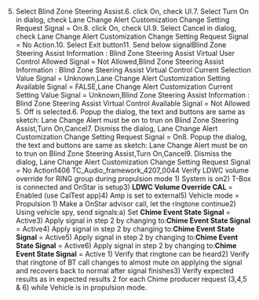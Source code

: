 5. Select Blind Zone Steering Assist.6. click On, check UI.7. Select Turn On in dialog, check Lane Change Alert Customization Change Setting Request Signal = On.8. click On, check UI.9. Select Cancel in dialog, check Lane Change Alert Customization Change Setting Request Signal = No Action.10. Select Exit button11. Send below signalBlind Zone Steering Assist Information : Blind Zone Steering Assist Virtual User Control Allowed Signal = Not Allowed,Blind Zone Steering Assist Information : Blind Zone Steering Assist Virtual Control Current Selection Value Signal = Unknown,Lane Change Alert Customization Setting Available Signal = FALSE,Lane Change Alert Customization Current Setting Value Signal = Unknown,Blind Zone Steering Assist Information : Blind Zone Steering Assist Virtual Control Available Signal = Not Allowed 5. Off is selected.6. Popup the dialog, the text and buttons are same as sketch: Lane Change Alert must be on to trun on Blind Zone Steering Assist,Turn On,Cancel7. Dismiss the dialog, Lane Change Alert Customization Change Setting Request Signal = On8. Popup the dialog, the text and buttons are same as sketch: Lane Change Alert must be on to trun on Blind Zone Steering Assist,Turn On,Cancel9. Dismiss the dialog, Lane Change Alert Customization Change Setting Request Signal = No Action1406 TC_Audio_framework_4207_0044 Verify LDWC volume override for RING group during propulsion mode 1) System is on2) T-Box is connected and OnStar is setup3) **LDWC Volume Override CAL** = Enabled (use CalTest app)4) Amp is set to external5) Vehicle mode = Propulsion 1) Make a OnStar advisor call, let the ringtone continue2) Using vehicle spy, send signals:a) Set **Chime Event State Signal** = Active3) Apply signal in step 2 by changing to:**Chime Event State Signal** = Active4) Apply signal in step 2 by changing to:**Chime Event State Signal** = Active5) Apply signal in step 2 by changing to:**Chime Event State Signal** = Active6) Apply signal in step 2 by changing to:**Chime Event State Signal** = Active 1) Verify that ringtone can be heard2) Verify that ringtone of BT call changes to almost mute on applying the signal and recovers back to normal after signal finishes3) Verify expected results as in expected results 2 for each Chime producer request (3,4,5 & 6) while Vehicle is in propulsion mode.